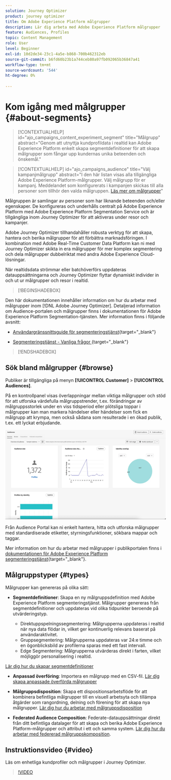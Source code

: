 ```yaml
---
solution: Journey Optimizer
product: journey optimizer
title: Om Adobe Experience Platform målgrupper
description: Lär dig arbeta med Adobe Experience Platform målgrupper
feature: Audiences, Profiles
topic: Content Management
role: User
level: Beginner
exl-id: 10d2de34-23c1-4a5e-b868-700b462312eb
source-git-commit: b6fd60b23b1a744ceb80a97fb092065b36847a41
workflow-type: tm+mt
source-wordcount: '544'
ht-degree: 0%

---
```



# Kom igång med målgrupper {#about-segments}

>[!CONTEXTUALHELP]
>id="ajo_campaigns_content_experiment_segment"
>title="Målgrupp"
>abstract="Genom att utnyttja kundprofildata i realtid kan Adobe Experience Platform enkelt skapa segmentdefinitioner för att skapa målgrupper som fångar upp kundernas unika beteenden och önskemål."

>[!CONTEXTUALHELP]
>id="ajo_campaigns_audience"
>title="Välj kampanjmålgrupp"
>abstract="I den här listan visas alla tillgängliga Adobe Experience Platform-målgrupper. Välj målgrupp för er kampanj. Meddelandet som konfigurerats i kampanjen skickas till alla personer som tillhör den valda målgruppen. [Läs mer om målgrupper](../audience/about-audiences.md)"

Målgruppen är samlingar av personer som har liknande beteenden och/eller egenskaper. De konfigureras och underhålls centralt på Adobe Experience Platform med Adobe Experience Platform Segmentation Service och är tillgängliga inom Journey Optimizer för att aktiveras under resor och kampanjer.

Adobe Journey Optimizer tillhandahåller robusta verktyg för att skapa, hantera och berika målgrupper för att förbättra marknadsföringen. I kombination med Adobe Real-Time Customer Data Platform kan ni med Journey Optimizer skikta in era målgrupper för mer komplex segmentering och dela målgrupper dubbelriktat med andra Adobe Experience Cloud-lösningar.

När realtidsdata strömmar eller batchöverförs uppdateras datauppsättningarna och Journey Optimizer flyttar dynamiskt individer in och ut ur målgrupper och resor i realtid.

>[!BEGINSHADEBOX]

Den här dokumentationen innehåller information om hur du arbetar med målgrupper inom [!DNL Adobe Journey Optimizer]. Detaljerad information om Audience-portalen och målgrupper finns i dokumentationen för Adobe Experience Platform Segmentation-tjänsten. Mer information finns i följande avsnitt:

* [Användargränssnittsguide för segmenteringstjänst](https://experienceleague.adobe.com/en/docs/experience-platform/segmentation/ui/overview){target="_blank"}

* [Segmenteringstjänst - Vanliga frågor ](https://experienceleague.adobe.com/en/docs/experience-platform/segmentation/faq){target="_blank"}

>[!ENDSHADEBOX]

## Sök bland målgrupper {#browse}

Publiker är tillgängliga på menyn **[!UICONTROL Customer]** > **[!UICONTROL Audiences]**.

På en kontrollpanel visas överlappningar mellan viktiga målgrupper och stöd för att utforska värdefulla målgruppstrender, t.ex. förändringar av målgruppsstorlek under en viss tidsperiod eller plötsliga toppar i målgrupper kan man markera händelser eller händelser som fick en målgrupp att krympa, men också sådana som resulterade i en ökad publik, t.ex. ett lyckat erbjudande.

![](assets/audiences-overview.png)

Från Audience Portal kan ni enkelt hantera, hitta och utforska målgrupper med standardiserade etiketter, styrningsfunktioner, sökbara mappar och taggar.

Mer information om hur du arbetar med målgrupper i publikportalen finns i [dokumentationen för Adobe Experience Platform segmenteringstjänst](https://experienceleague.adobe.com/docs/experience-platform/segmentation/home.html){target="_blank"}.

## Målgruppstyper {#types}

Målgrupper kan genereras på olika sätt:

* **Segmentdefinitioner**: Skapa en ny målgruppsdefinition med Adobe Experience Platform segmenteringstjänst. Målgrupper genereras från segmentdefinitioner och uppdateras vid olika tidpunkter beroende på utvärderingstyp.

   * Direktuppspelningssegmentering: Målgrupperna uppdateras i realtid när nya data flödar in, vilket ger kontinuerlig relevans baserat på användaraktivitet.
   * Gruppsegmentering: Målgrupperna uppdateras var 24:e timme och en ögonblicksbild av profilerna sparas med ett fast intervall.
   * Edge Segmentering: Målgrupperna utvärderas direkt i farten, vilket möjliggör personalisering i realtid.

[Lär dig hur du skapar segmentdefinitioner](creating-a-segment-definition.md)

* **Anpassad överföring**: Importera en målgrupp med en CSV-fil. [Lär dig skapa anpassade överförda målgrupper](custom-upload.md)

* **Målgruppsdisposition**: Skapa ett dispositionsarbetsflöde för att kombinera befintliga målgrupper till en visuell arbetsyta och tillämpa åtgärder som rangordning, delning och förening för att skapa nya målgrupper. [Lär dig hur du arbetar med målgruppsdisposition](get-started-audience-orchestration.md)

* **Federated Audience Composition**: Federate-datauppsättningar direkt från ditt befintliga datalager för att skapa och berika Adobe Experience Platform-målgrupper och attribut i ett och samma system. [Lär dig hur du arbetar med federerad målgruppskomposition](federated-audience-composition.md).

## Instruktionsvideo {#video}

Läs om enhetliga kundprofiler och målgrupper i Journey Optimizer.

>[!VIDEO](https://video.tv.adobe.com/v/3432671?quality=12)
